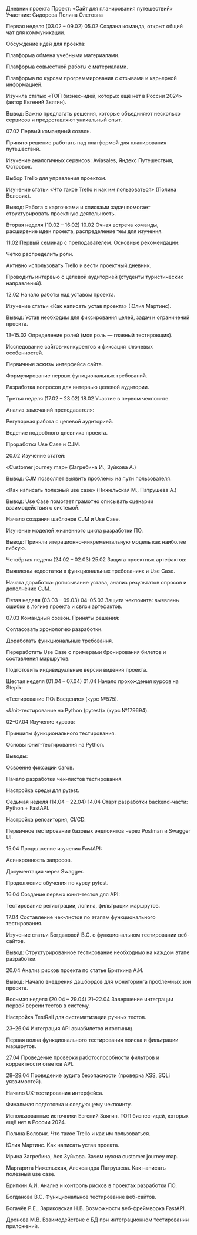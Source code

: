 Дневник проекта
Проект: «Сайт для планирования путешествий»
 Участник: Сидорова Полина Олеговна

Первая неделя (03.02 – 09.02)
05.02
Создана команда, открыт общий чат для коммуникации.


Обсуждение идей для проекта:


Платформа обмена учебными материалами.


Платформа совместной работы с материалами.


Платформа по курсам программирования с отзывами и карьерной информацией.


Изучила статью «ТОП бизнес-идей, которых ещё нет в России 2024» (автор Евгений Звягин).


Вывод: Важно предлагать решения, которые объединяют несколько сервисов и предоставляют уникальный опыт.


07.02
Первый командный созвон.


Принято решение работать над платформой для планирования путешествий.


Изучение аналогичных сервисов: Aviasales, Яндекс Путешествия, Островок.


Выбор Trello для управления проектом.


Изучение статьи «Что такое Trello и как им пользоваться» (Полина Воловик).


Вывод: Работа с карточками и списками задач помогает структурировать проектную деятельность.


Вторая неделя (10.02 – 16.02)
10.02
Очная встреча команды, расширение идеи проекта, распределение тем для изучения.


11.02
Первый семинар с преподавателем. Основные рекомендации:


Четко распределить роли.


Активно использовать Trello и вести проектный дневник.


Проводить интервью с целевой аудиторией (студенты туристических направлений).


12.02
Начало работы над уставом проекта.


Изучение статьи «Как написать устав проекта» (Юлия Мартинс).


Вывод: Устав необходим для фиксирования целей, задач и ограничений проекта.


13–15.02
Определение ролей (моя роль — главный тестировщик).


Исследование сайтов-конкурентов и фиксация ключевых особенностей.


Первичные эскизы интерфейса сайта.


Формулирование первых функциональных требований.


Разработка вопросов для интервью целевой аудитории.



Третья неделя (17.02 – 23.02)
18.02
Участие в первом чекпоинте.


Анализ замечаний преподавателя:


Регулярная работа с целевой аудиторией.


Ведение подробного дневника проекта.


Проработка Use Case и CJM.


20.02
Изучение статей:


«Customer journey map» (Загребина И., Зуйкова А.)


Вывод: CJM позволяет выявить проблемы на пути пользователя.


«Как написать полезный use case» (Нижельская М., Патрушева А.)


Вывод: Use Case помогает грамотно описывать сценарии взаимодействия с системой.


Начало создания шаблонов CJM и Use Case.


Изучение моделей жизненного цикла разработки ПО.


Вывод: Приняли итерационно-инкрементальную модель как наиболее гибкую.



Четвёртая неделя (24.02 – 02.03)
25.02
Защита проектных артефактов:


Выявлены недостатки в функциональных требованиях и Use Case.


Начата доработка: дописывание устава, анализ результатов опросов и дополнение CJM.



Пятая неделя (03.03 – 09.03)
04–05.03
Защита чекпоинта: выявлены ошибки в логике проекта и связи артефактов.


07.03
Командный созвон. Приняты решения:


Согласовать хронологию разработки.


Доработать функциональные требования.


Переработать Use Case с примерами бронирования билетов и составления маршрутов.


Подготовить индивидуальные версии видения проекта.



Шестая неделя (01.04 – 07.04)
01.04
Начало прохождения курсов на Stepik:


«Тестирование ПО: Введение» (курс №575).


«Unit-тестирование на Python (pytest)» (курс №179694).


02–07.04
Изучение курсов:


Принципы функционального тестирования.


Основы юнит-тестирования на Python.


Выводы:


Освоение фиксации багов.


Начало разработки чек-листов тестирования.


Настройка среды для pytest.



Седьмая неделя (14.04 – 22.04)
14.04
Старт разработки backend-части: Python + FastAPI.


Настройка репозитория, CI/CD.


Первичное тестирование базовых эндпоинтов через Postman и Swagger UI.


15.04
Продолжение изучения FastAPI:


Асинхронность запросов.


Документация через Swagger.


Продолжение обучения по курсу pytest.


16.04
Создание первых юнит-тестов для API:


Тестирование регистрации, логина, фильтрации маршрутов.


17.04
Составление чек-листов по этапам функционального тестирования.


Изучение статьи Богдановой В.С. о функциональном тестировании веб-сайтов.


Вывод: Структурированное тестирование необходимо на каждом этапе разработки.


20.04
Анализ рисков проекта по статье Бриткина А.И.


Вывод: Начало внедрения дашбордов для мониторинга проблемных зон проекта.



Восьмая неделя (20.04 – 29.04)
21–22.04
Завершение интеграции первой версии тестов в систему.


Настройка TestRail для систематизации ручных тестов.


23–26.04
Интеграция API авиабилетов и гостиниц.


Первая волна функционального тестирования поиска и фильтрации маршрутов.


27.04
Проведение проверки работоспособности фильтров и корректности ответов API.


28–29.04
Проведение аудита безопасности (проверка XSS, SQLi уязвимостей).


Начало UX-тестирования интерфейса.


Финальная подготовка к следующему чекпоинту.


Использованные источники
Евгений Звягин. ТОП бизнес-идей, которых ещё нет в России 2024.


Полина Воловик. Что такое Trello и как им пользоваться.


Юлия Мартинс. Как написать устав проекта.


Ирина Загребина, Ася Зуйкова. Зачем нужна customer journey map.


Маргарита Нижельская, Александра Патрушева. Как написать полезный use case.


Бриткин А.И. Анализ и контроль рисков в проектах разработки ПО.


Богданова В.С. Функциональное тестирование веб-сайтов.


Богачёв Р.Е., Зариковская Н.В. Возможности веб-фреймворка FastAPI.


Дронова М.В. Взаимодействие с БД при интеграционном тестировании приложений.
